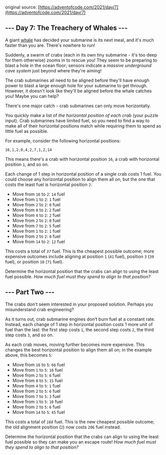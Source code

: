 ﻿original source: [https://adventofcode.com/2021/day/7](https://adventofcode.com/2021/day/7)
## --- Day 7: The Treachery of Whales ---
A giant [whale](https://en.wikipedia.org/wiki/Sperm_whale) has decided your submarine is its next meal, and it's much faster than you are. There's nowhere to run!

Suddenly, a swarm of crabs (each in its own tiny submarine - it's too deep for them otherwise) zooms in to rescue you! They seem to be preparing to blast a hole in the ocean floor; sensors indicate a <em>massive underground cave system</em> just beyond where they're aiming!

The crab submarines all need to be aligned before they'll have enough power to blast a large enough hole for your submarine to get through. However, it doesn't look like they'll be aligned before the whale catches you! Maybe you can help?

There's one major catch - crab submarines can only move horizontally.

You quickly make a list of <em>the horizontal position of each crab</em> (your puzzle input). Crab submarines have limited fuel, so you need to find a way to make all of their horizontal positions match while requiring them to spend as little fuel as possible.

For example, consider the following horizontal positions:

<pre>
<code>16,1,2,0,4,2,7,1,2,14</code>
</pre>

This means there's a crab with horizontal position <code>16</code>, a crab with horizontal position <code>1</code>, and so on.

Each change of 1 step in horizontal position of a single crab costs 1 fuel. You could choose any horizontal position to align them all on, but the one that costs the least fuel is horizontal position <code>2</code>:


 - Move from <code>16</code> to <code>2</code>: <code>14</code> fuel
 - Move from <code>1</code> to <code>2</code>: <code>1</code> fuel
 - Move from <code>2</code> to <code>2</code>: <code>0</code> fuel
 - Move from <code>0</code> to <code>2</code>: <code>2</code> fuel
 - Move from <code>4</code> to <code>2</code>: <code>2</code> fuel
 - Move from <code>2</code> to <code>2</code>: <code>0</code> fuel
 - Move from <code>7</code> to <code>2</code>: <code>5</code> fuel
 - Move from <code>1</code> to <code>2</code>: <code>1</code> fuel
 - Move from <code>2</code> to <code>2</code>: <code>0</code> fuel
 - Move from <code>14</code> to <code>2</code>: <code>12</code> fuel

This costs a total of <code><em>37</em></code> fuel. This is the cheapest possible outcome; more expensive outcomes include aligning at position <code>1</code> (<code>41</code> fuel), position <code>3</code> (<code>39</code> fuel), or position <code>10</code> (<code>71</code> fuel).

Determine the horizontal position that the crabs can align to using the least fuel possible. <em>How much fuel must they spend to align to that position?</em>


## --- Part Two ---
The crabs don't seem interested in your proposed solution. Perhaps you misunderstand crab engineering?

As it turns out, crab submarine engines don't burn fuel at a constant rate. Instead, each change of 1 step in horizontal position costs 1 more unit of fuel than the last: the first step costs <code>1</code>, the second step costs <code>2</code>, the third step costs <code>3</code>, and so on.

As each crab moves, moving further becomes more expensive. This changes the best horizontal position to align them all on; in the example above, this becomes <code>5</code>:


 - Move from <code>16</code> to <code>5</code>: <code>66</code> fuel
 - Move from <code>1</code> to <code>5</code>: <code>10</code> fuel
 - Move from <code>2</code> to <code>5</code>: <code>6</code> fuel
 - Move from <code>0</code> to <code>5</code>: <code>15</code> fuel
 - Move from <code>4</code> to <code>5</code>: <code>1</code> fuel
 - Move from <code>2</code> to <code>5</code>: <code>6</code> fuel
 - Move from <code>7</code> to <code>5</code>: <code>3</code> fuel
 - Move from <code>1</code> to <code>5</code>: <code>10</code> fuel
 - Move from <code>2</code> to <code>5</code>: <code>6</code> fuel
 - Move from <code>14</code> to <code>5</code>: <code>45</code> fuel

This costs a total of <code><em>168</em></code> fuel. This is the new cheapest possible outcome; the old alignment position (<code>2</code>) now costs <code>206</code> fuel instead.

Determine the horizontal position that the crabs can align to using the least fuel possible so they can make you an escape route! <em>How much fuel must they spend to align to that position?</em>

